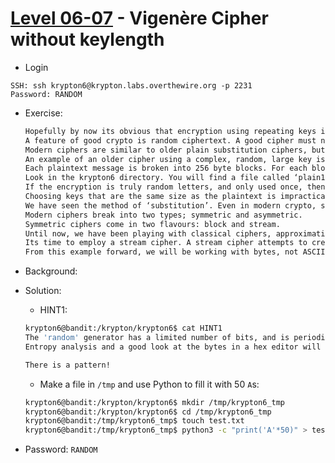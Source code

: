 # [Level 06-07](https://overthewire.org/wargames/krypton/krypton6.html) - Vigenère Cipher without keylength

- Login
```
SSH: ssh krypton6@krypton.labs.overthewire.org -p 2231
Password: RANDOM
```
- Exercise:

  ```txt
  Hopefully by now its obvious that encryption using repeating keys is a bad idea. Frequency analysis can destroy repeating/fixed key substitution crypto.
  A feature of good crypto is random ciphertext. A good cipher must not reveal any clues about the plaintext. Since natural language plaintext (in this case, English) contains patterns, it is left up to the encryption key or the encryption algorithm to add the ‘randomness’.
  Modern ciphers are similar to older plain substitution ciphers, but improve the ‘random’ nature of the key.
  An example of an older cipher using a complex, random, large key is a vigniere using a key of the same size of the plaintext. For example, imagine you and your confident have agreed on a key using the book ‘A Tale of Two Cities’ as your key, in 256 byte blocks. The cipher works as such:
  Each plaintext message is broken into 256 byte blocks. For each block of plaintext, a corresponding 256 byte block from the book is used as the key, starting from the first chapter, and progressing. No part of the book is ever re-used as key. The use of a key of the same length as the plaintext, and only using it once is called a “One Time Pad”.
  Look in the krypton6 directory. You will find a file called ‘plain1’, a 256 byte block. You will also see a file ‘key1’, the first 256 bytes of ‘A Tale of Two Cities’. The file ‘cipher1’ is the cipher text of plain1. As you can see (and try) it is very difficult to break the cipher without the key knowledge.
  If the encryption is truly random letters, and only used once, then it is impossible to break. A truly random “One Time Pad” key cannot be broken. Consider intercepting a ciphertext message of 1000 bytes. One could brute force for the key, but due to the random key nature, you would produce every single valid 1000 letter plaintext as well. Who is to know which is the real plaintext?!?
  Choosing keys that are the same size as the plaintext is impractical. Therefore, other methods must be used to obscure ciphertext against frequency analysis in a simple substitution cipher. The impracticality of an ‘infinite’ key means that the randomness, or entropy, of the encryption is introduced via the method.
  We have seen the method of ‘substitution’. Even in modern crypto, substitution is a valid technique. Another technique is ‘transposition’, or swapping of bytes.
  Modern ciphers break into two types; symmetric and asymmetric.
  Symmetric ciphers come in two flavours: block and stream.
  Until now, we have been playing with classical ciphers, approximating ‘block’ ciphers. A block cipher is done in fixed size blocks (suprise!). For example, in the previous paragraphs we discussed breaking text and keys into 256 byte blocks, and working on those blocks. Block ciphers use a fixed key to perform substituion and transposition ciphers on each block discretely.
  Its time to employ a stream cipher. A stream cipher attempts to create an on-the-fly ‘random’ keystream to encrypt the incoming plaintext one byte at a time. Typically, the ‘random’ key byte is xor’d with the plaintext to produce the ciphertext. If the random keystream can be replicated at the recieving end, then a further xor will produce the plaintext once again.
  From this example forward, we will be working with bytes, not ASCII text, so a hex editor/dumper like hexdump is a necessity. Now is the right time to start to learn to use tools like cryptool.
  
- Background:
- Solution:
  - HINT1:
  ```bash
  krypton6@bandit:/krypton/krypton6$ cat HINT1
  The 'random' generator has a limited number of bits, and is periodic.
  Entropy analysis and a good look at the bytes in a hex editor will help.

  There is a pattern!

  ```
  - Make a file in `/tmp` and use Python to fill it with 50 `A`s:
  ```bash
  krypton6@bandit:/krypton/krypton6$ mkdir /tmp/krypton6_tmp
  krypton6@bandit:/krypton/krypton6$ cd /tmp/krypton6_tmp
  krypton6@bandit:/tmp/krypton6_tmp$ touch test.txt
  krypton6@bandit:/tmp/krypton6_tmp$ python3 -c "print('A'*50)" > test.txt
  ```
- Password: `RANDOM`
